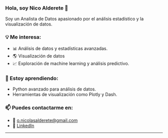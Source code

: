 ### Hola, soy Nico Alderete 👋  
Soy un Analista de Datos apasionado por el análisis estadístico y la visualización de datos.

### 💡 Me interesa:  
- 📊 Análisis de datos y estadísticas avanzadas.  
- 🌎 Visualización de datos
- 📈 Exploración de machine learning y análisis predictivo.  

### 🌱 Estoy aprendiendo:  
- Python avanzado para análisis de datos.  
- Herramientas de visualización como Plotly y Dash.  

### 📫 Puedes contactarme en:  
- 📧 [o.nicolasalderete@gmail.com](mailto:o.nicolasalderete@gmail.com)  
- 💼 [LinkedIn](https://www.linkedin.com/in/nicolas-alderete)  

---

